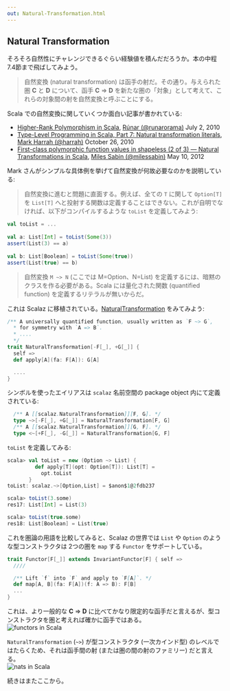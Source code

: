 ```yaml
---
out: Natural-Transformation.html
---
```


  [nt]: https://github.com/scalaz/scalaz/blob/scalaz-seven/core/src/main/scala/scalaz/NaturalTransformation.scala
  [@harrah]: https://github.com/harrah
  [@runarorama]: https://twitter.com/runarorama 
  [higherrank]: http://apocalisp.wordpress.com/2010/07/02/higher-rank-polymorphism-in-scala/
  [TLPiS7]: http://apocalisp.wordpress.com/2010/10/26/type-level-programming-in-scala-part-7-natural-transformation%C2%A0literals/
  [polyfunc2]: http://www.chuusai.com/2012/05/10/shapeless-polymorphic-function-values-2/
  [@milessabin]: https://twitter.com/milessabin

## Natural Transformation

そろそろ自然性にチャレンジできるぐらい経験値を積んだだろうか。本の中程 7.4節まで飛ばしてみよう。

> 自然変換 (natural transformation) は函手の射だ。その通り。与えられた圏 **C** と **D** について、函手 **C** => **D** を新たな圏の「対象」として考えて、これらの対象間の射を自然変換と呼ぶことにする。

Scala での自然変換に関していくつか面白い記事が書かれている:

- [Higher-Rank Polymorphism in Scala][higherrank], [Rúnar (@runarorama)][@runarorama] July 2, 2010
- [Type-Level Programming in Scala, Part 7: Natural transformation literals][TLPiS7], [Mark Harrah (@harrah)][@harrah] October 26, 2010
- [First-class polymorphic function values in shapeless (2 of 3) — Natural Transformations in Scala][polyfunc2], [Miles Sabin (@milessabin)][@milessabin] May 10, 2012

Mark さんがシンプルな具体例を挙げて自然変換が何故必要なのかを説明している:

> 自然変換に進むと問題に直面する。例えば、全ての `T` に関して `Option[T]` を `List[T]` へと投射する関数は定義することはできない。これが自明でなければ、以下がコンパイルするような `toList` を定義してみよう:

```scala
val toList = ...
 
val a: List[Int] = toList(Some(3))
assert(List(3) == a)
 
val b: List[Boolean] = toList(Some(true))
assert(List(true) == b)
```

> 自然変換 `M ~> N` (ここでは M=Option、N=List) を定義するには、暗黙のクラスを作る必要がある。Scala には量化された関数 (quantified function) を定義するリテラルが無いからだ。

これは Scalaz に移植されている。[NaturalTransformation][nt] をみてみよう:

```scala
/** A universally quantified function, usually written as `F ~> G`,
  * for symmetry with `A => B`.
  * ....
  */
trait NaturalTransformation[-F[_], +G[_]] {
  self =>
  def apply[A](fa: F[A]): G[A]

  ....
}
```

シンボルを使ったエイリアスは `scalaz` 名前空間の package object 内にて定義されている:

```scala
  /** A [[scalaz.NaturalTransformation]][F, G]. */
  type ~>[-F[_], +G[_]] = NaturalTransformation[F, G]
  /** A [[scalaz.NaturalTransformation]][G, F]. */
  type <~[+F[_], -G[_]] = NaturalTransformation[G, F]
```

`toList` を定義してみる:

```scala
scala> val toList = new (Option ~> List) {
         def apply[T](opt: Option[T]): List[T] =
           opt.toList
       }
toList: scalaz.~>[Option,List] = $anon$1@2fdb237

scala> toList(3.some)
res17: List[Int] = List(3)

scala> toList(true.some)
res18: List[Boolean] = List(true)
```

これを圏論の用語を比較してみると、Scalaz の世界では `List` や `Option` のような型コンストラクタは 2つの圏を `map` する `Functor` をサポートしている。

```scala
trait Functor[F[_]] extends InvariantFunctor[F] { self =>
  ////

  /** Lift `f` into `F` and apply to `F[A]`. */
  def map[A, B](fa: F[A])(f: A => B): F[B]
  ...
}
```

これは、より一般的な **C** => **D** に比べてかなり限定的な函手だと言えるが、型コンストラクタを圏と考えれば確かに函手ではある。<br>
![functors in Scala](../files/day21-d-functors-in-scala.png)

`NaturalTransformation` (`~>`) が型コンストラクタ (一次カインド型) のレベルではたらくため、それは函手間の射 (または圏の間の射のファミリー) だと言える。<br>
![nats in Scala](../files/day21-e-nats-in-scala.png)

続きはまたここから。
